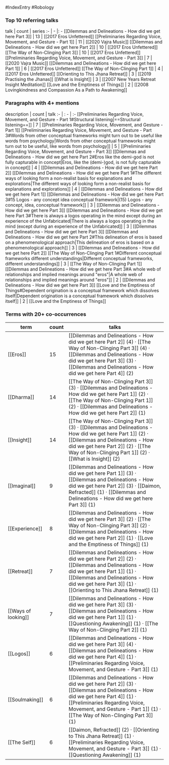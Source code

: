 #IndexEntry #Robology

### Top 10 referring talks
talk | count | series
:- | - |: -
[[Dilemmas and Delineations - How did we get here Part 3]] | 13 | [[2017 Eros Unfettered]]
[[Preliminaries Regarding Voice, Movement, and Gesture - Part 1]] | 11 | [[2020 Vajra Music]]
[[Dilemmas and Delineations - How did we get here Part 2]] | 10 | [[2017 Eros Unfettered]]
[[The Way of Non-Clinging Part 3]] | 10 | [[2017 Eros Unfettered]]
[[Preliminaries Regarding Voice, Movement, and Gesture - Part 3]] | 7 | [[2020 Vajra Music]]
[[Dilemmas and Delineations - How did we get here Part 1]] | 6 | [[2017 Eros Unfettered]]
[[The Way of Non-Clinging Part 1]] | 4 | [[2017 Eros Unfettered]]
[[Orienting to This Jhana Retreat]] | 3 | [[2019 Practising the Jhanas]]
[[What is Insight]] | 3 | [[2007 New Years Retreat Insight Meditation]]
[[Love and the Emptiness of Things]] | 2 | [[2008 Lovingkindness and Compassion As a Path to Awakening]]

### Paragraphs with 4+ mentions
description | count | talk
:- | : - | :-
[[Preliminaries Regarding Voice, Movement, and Gesture - Part 1#Structural listening\|==Structural listening==]] | 7 | [[Preliminaries Regarding Voice, Movement, and Gesture - Part 1]]
[[Preliminaries Regarding Voice, Movement, and Gesture - Part 3#Words from other conceptual frameworks might turn out to be useful like words from psychology\|Words from other conceptual frameworks might turn out to be useful, like words from psychology]] | 5 | [[Preliminaries Regarding Voice, Movement, and Gesture - Part 3]]
[[Dilemmas and Delineations - How did we get here Part 2#Eros like the demi-god is not fully capturable in concept\|Eros, like the (demi-)god, is not fully capturable in concept]] | 4 | [[Dilemmas and Delineations - How did we get here Part 2]]
[[Dilemmas and Delineations - How did we get here Part 1#The different ways of looking form a non-realist basis for explanations and explorations\|The different ways of looking form a non-realist basis for explanations and explorations]] | 4 | [[Dilemmas and Delineations - How did we get here Part 1]]
[[Dilemmas and Delineations - How did we get here Part 3#15 Logos - any concept idea conceptual framework\|(15) Logos - any concept, idea, conceptual framework]] | 3 | [[Dilemmas and Delineations - How did we get here Part 3]]
[[Dilemmas and Delineations - How did we get here Part 3#There is always a logos operating in the mind except during an experience of the Unfabricated\|There is always a logos operating in the mind (except during an experience of the Unfabricated]] | 3 | [[Dilemmas and Delineations - How did we get here Part 3]]
[[Dilemmas and Delineations - How did we get here Part 2#This delineation of eros is based on a phenomenological approach\|This delineation of eros is based on a phenomenological approach]] | 3 | [[Dilemmas and Delineations - How did we get here Part 2]]
[[The Way of Non-Clinging Part 1#Different conceptual frameworks different understandings\|Different conceptual frameworks, different understandings]] | 3 | [[The Way of Non-Clinging Part 1]]
[[Dilemmas and Delineations - How did we get here Part 3#A whole web of relationships and implied meanings around "eros"\|A whole web of relationships and implied meanings around "eros"]] | 2 | [[Dilemmas and Delineations - How did we get here Part 3]]
[[Love and the Emptiness of Things#Dependent origination is a conceptual framework which dissolves itself\|Dependent origination is a conceptual framework which dissolves itself]] | 2 | [[Love and the Emptiness of Things]]

### Terms with 20+ co-occurrences
term | count | talks
-|-|-
[[Eros]] | 15 | <span class="counts">[[Dilemmas and Delineations - How did we get here Part 2]] (4) · [[The Way of Non-Clinging Part 3]] (4) · [[Dilemmas and Delineations - How did we get here Part 3]] (3) · [[Dilemmas and Delineations - How did we get here Part 4]] (2)</span> 
[[Dharma]] | 14 | <span class="counts">[[The Way of Non-Clinging Part 3]] (3) · [[Dilemmas and Delineations - How did we get here Part 1]] (2) · [[The Way of Non-Clinging Part 1]] (2) · [[Dilemmas and Delineations - How did we get here Part 2]] (1)</span> 
[[Insight]] | 14 | <span class="counts">[[The Way of Non-Clinging Part 3]] (3) · [[Dilemmas and Delineations - How did we get here Part 1]] (2) · [[Dilemmas and Delineations - How did we get here Part 2]] (2) · [[The Way of Non-Clinging Part 1]] (2) · [[What is Insight]] (2)</span> 
[[Imaginal]] | 9 | <span class="counts">[[Dilemmas and Delineations - How did we get here Part 1]] (3) · [[Dilemmas and Delineations - How did we get here Part 2]] (3) · [[Daimon, Refracted]] (1) · [[Dilemmas and Delineations - How did we get here Part 3]] (1)</span> 
[[Experience]] | 8 | <span class="counts">[[Dilemmas and Delineations - How did we get here Part 3]] (2) · [[The Way of Non-Clinging Part 3]] (2) · [[Dilemmas and Delineations - How did we get here Part 2]] (1) · [[Love and the Emptiness of Things]] (1)</span> 
[[Retreat]] | 7 | <span class="counts">[[Dilemmas and Delineations - How did we get here Part 2]] (2) · [[Dilemmas and Delineations - How did we get here Part 1]] (1) · [[Dilemmas and Delineations - How did we get here Part 3]] (1) · [[Orienting to This Jhana Retreat]] (1)</span> 
[[Ways of looking]] | 7 | <span class="counts">[[Dilemmas and Delineations - How did we get here Part 3]] (3) · [[Dilemmas and Delineations - How did we get here Part 1]] (1) · [[Questioning Awakening]] (1) · [[The Way of Non-Clinging Part 2]] (1)</span> 
[[Logos]] | 6 | <span class="counts">[[Dilemmas and Delineations - How did we get here Part 3]] (4) · [[Dilemmas and Delineations - How did we get here Part 4]] (1) · [[Preliminaries Regarding Voice, Movement, and Gesture - Part 3]] (1)</span> 
[[Soulmaking]] | 6 | <span class="counts">[[Dilemmas and Delineations - How did we get here Part 2]] (3) · [[Dilemmas and Delineations - How did we get here Part 4]] (1) · [[Preliminaries Regarding Voice, Movement, and Gesture - Part 1]] (1) · [[The Way of Non-Clinging Part 3]] (1)</span> 
[[The Self]] | 6 | <span class="counts">[[Daimon, Refracted]] (2) · [[Orienting to This Jhana Retreat]] (1) · [[Preliminaries Regarding Voice, Movement, and Gesture - Part 3]] (1) · [[Questioning Awakening]] (1)</span> 

